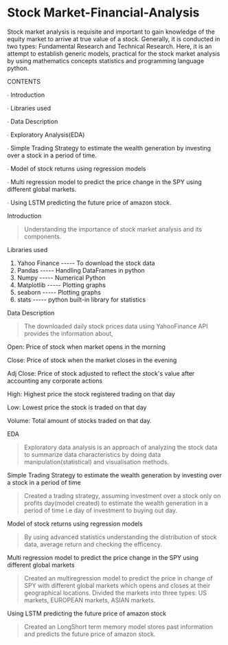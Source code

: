 # Stock Market-Financial-Analysis


Stock market analysis is requisite and important to gain knowledge of the equity market to arrive at true value of a stock. Generally, it is conducted in two types: Fundamental Research and Technical Research. Here, it is an attempt to establish generic models, practical for the stock market analysis by using mathematics concepts statistics and programming language python.

    

CONTENTS

∙ Introduction

∙ Libraries used

∙ Data Description

∙ Exploratory Analysis(EDA)

∙ Simple Trading Strategy to estimate the wealth generation by investing over a stock in a period of time.

∙ Model of stock returns using regression models

∙ Multi regression model to predict the price change in the SPY using different global markets.

∙ Using LSTM predicting the future price of amazon stock.


Introduction
> Understanding the importance of stock market analysis and its components.

Libraries used
1. Yahoo Finance -----  To download the stock data
2. Pandas        -----  Handling DataFrames in python
3. Numpy         -----  Numerical Python
4. Matplotlib    -----  Plotting graphs
5. seaborn       -----  Plotting graphs
6. stats         -----  python built-in library for statistics

Data Description
> The downloaded daily stock prices data using YahooFinance API provides the information about,

Open: Price of stock when market opens in the morning

Close: Price of stock when the market closes in the evening

Adj Close: Price of stock adjusted to reflect the stock's value after accounting any corporate actions

High: Highest price the stock registered trading on that day

Low: Lowest price the stock is traded on that day

Volume: Total amount of stocks traded on that day.

EDA
> Exploratory data analysis is an approach of analyzing the stock data to summarize data characteristics by doing data manipulation(statistical) and visualisation methods.

Simple Trading Strategy to estimate the wealth generation by investing over a stock in a period of time
> Created a trading strategy, assuming investment over a stock only on profits day(model created) to estimate the wealth generation in a period of time i.e day of investment to buying out day.

Model of stock returns using regression models
> By using advanced statistics understanding the distribution of stock data, average return and checking the efficency. 

Multi regression model to predict the price change in the SPY using different global markets
> Created an multiregression model to predict the price in change of SPY with different global markets which opens and closes at their geographical locations.
> Divided the markets into three types: US markets, EUROPEAN markets, ASIAN markets.


Using LSTM predicting the future price of amazon stock
> Created an LongShort term memory model stores past information and predicts the future price of amazon stock.

